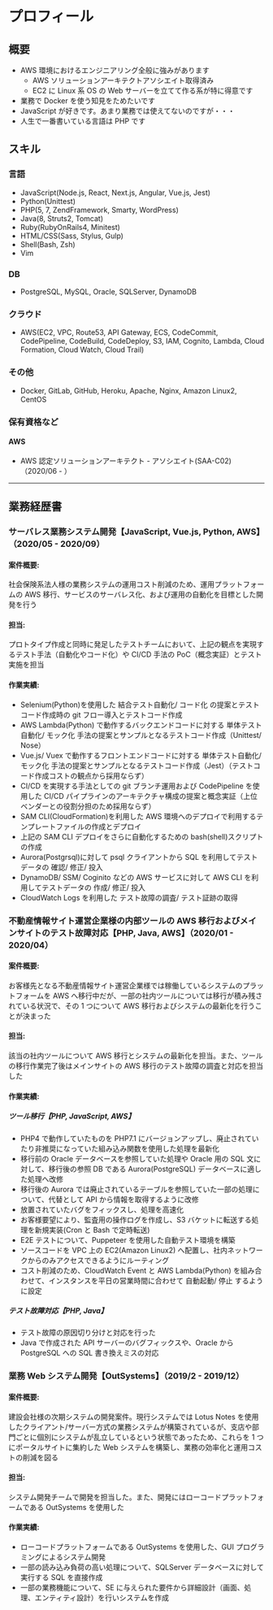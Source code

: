 # プロフィール

## 概要

- AWS 環境におけるエンジニアリング全般に強みがあります
  - AWS ソリューションアーキテクトアソシエイト取得済み
  - EC2 に Linux 系 OS の Web サーバーを立てて作る系が特に得意です
- 業務で Docker を使う知見をためたいです
- JavaScript が好きです。あまり業務では使えてないのですが・・・
- 人生で一番書いている言語は PHP です

## スキル

### 言語

- JavaScript(Node.js, React, Next.js, Angular, Vue.js, Jest)
- Python(Unittest)
- PHP(5, 7, ZendFramework, Smarty, WordPress)
- Java(8, Struts2, Tomcat)
- Ruby(RubyOnRails4, Minitest)
- HTML/CSS(Sass, Stylus, Gulp)
- Shell(Bash, Zsh)
- Vim

### DB

- PostgreSQL, MySQL, Oracle, SQLServer, DynamoDB

### クラウド

- AWS(EC2, VPC, Route53, API Gateway, ECS, CodeCommit, CodePipeline, CodeBuild, CodeDeploy, S3, IAM, Cognito, Lambda, Cloud Formation, Cloud Watch, Cloud Trail)

### その他

- Docker, GitLab, GitHub, Heroku, Apache, Nginx, Amazon Linux2, CentOS

### 保有資格など

#### AWS

- AWS 認定ソリューションアーキテクト - アソシエイト(SAA-C02)（2020/06 - ）

---

## 業務経歴書

### サーバレス業務システム開発【JavaScript, Vue.js, Python, AWS】（2020/05 - 2020/09）

#### 案件概要:

社会保険系法人様の業務システムの運用コスト削減のため、運用プラットフォームの AWS 移行、サービスのサーバレス化、および運用の自動化を目標とした開発を行う

#### 担当:

プロトタイプ作成と同時に発足したテストチームにおいて、上記の観点を実現するテスト手法（自動化やコード化）や CI/CD 手法の PoC（概念実証）とテスト実施を担当

#### 作業実績:

- Selenium(Python)を使用した 結合テスト自動化/ コード化 の提案とテストコード作成時の git フロー導入とテストコード作成
- AWS Lambda(Python) で動作するバックエンドコードに対する 単体テスト自動化/ モック化 手法の提案とサンプルとなるテストコード作成（Unittest/ Nose）
- Vue.js/ Vuex で動作するフロントエンドコードに対する 単体テスト自動化/ モック化 手法の提案とサンプルとなるテストコード作成（Jest）（テストコード作成コストの観点から採用ならず）
- CI/CD を実現する手法としての git ブランチ運用および CodePipeline を使用した CI/CD パイプラインのアーキテクチャ構成の提案と概念実証（上位ベンダーとの役割分担のため採用ならず）
- SAM CLI(CloudFormation)を利用した AWS 環境へのデプロイで利用するテンプレートファイルの作成とデプロイ
- 上記の SAM CLI デプロイをさらに自動化するための bash(shell)スクリプトの作成
- Aurora(Postgrsql)に対して psql クライアントから SQL を利用してテストデータの 確認/ 修正/ 投入
- DynamoDB/ SSM/ Coginito などの AWS サービスに対して AWS CLI を利用してテストデータの 作成/ 修正/ 投入
- CloudWatch Logs を利用した テスト故障の調査/ テスト証跡の取得

### 不動産情報サイト運営企業様の内部ツールの AWS 移行およびメインサイトのテスト故障対応【PHP, Java, AWS】（2020/01 - 2020/04）

#### 案件概要:

お客様先となる不動産情報サイト運営企業様では稼働しているシステムのプラットフォームを AWS へ移行中だが、一部の社内ツールについては移行が積み残されている状況で、その 1 つについて AWS 移行およびシステムの最新化を行うことが決まった

#### 担当:

該当の社内ツールについて AWS 移行とシステムの最新化を担当。また、ツールの移行作業完了後はメインサイトの AWS 移行のテスト故障の調査と対応を担当した

#### 作業実績:

##### ツール移行【PHP, JavaScript, AWS】

- PHP4 で動作していたものを PHP7.1 にバージョンアップし、廃止されていたり非推奨になっていた組み込み関数を使用した処理を最新化
- 移行前の Oracle データベースを参照していた処理や Oracle 用の SQL 文に対して、移行後の参照 DB である Aurora(PostgreSQL) データベースに適した処理へ改修
- 移行後の Aurora では廃止されているテーブルを参照していた一部の処理について、代替として API から情報を取得するように改修
- 放置されていたバグをフィックスし、処理を高速化
- お客様要望により、監査用の操作ログを作成し、S3 バケットに転送する処理を新規実装(Cron と Bash で定時転送)
- E2E テストについて、Puppeteer を使用した自動テスト環境を構築
- ソースコードを VPC 上の EC2(Amazon Linux2) へ配置し、社内ネットワークからのみアクセスできるようにルーティング
- コスト削減のため、CloudWatch Event と AWS Lambda(Python) を組み合わせて、インスタンスを平日の営業時間に合わせて 自動起動/ 停止 するように設定

##### テスト故障対応【PHP, Java】

- テスト故障の原因切り分けと対応を行った
- Java で作成された API サーバーのバグフィックスや、Oracle から PostgreSQL への SQL 書き換えミスの対応

### 業務 Web システム開発【OutSystems】（2019/2 - 2019/12）

#### 案件概要:

建設会社様の次期システムの開発案件。現行システムでは Lotus Notes を使用したクライアント/サーバー方式の業務システムが構築されているが、支店や部門ごとに個別にシステムが乱立しているという状態であったため、これらを 1 つにポータルサイトに集約した Web システムを構築し、業務の効率化と運用コストの削減を図る

#### 担当:

システム開発チームで開発を担当した。また、開発にはローコードプラットフォームである OutSystems を使用した

#### 作業実績:

- ローコードプラットフォームである OutSystems を使用した、GUI プログラミングによるシステム開発
- 一部の読み込み負荷の高い処理について、SQLServer データベースに対して実行する SQL を直接作成
- 一部の業務機能について、SE に与えられた要件から詳細設計（画面、処理、エンティティ設計）を行いシステムを作成
